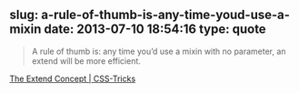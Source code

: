 slug: a-rule-of-thumb-is-any-time-youd-use-a-mixin
date: 2013-07-10 18:54:16
type: quote
---

> A rule of thumb is: any time you’d use a mixin with no parameter, an extend will be more efficient.

[The Extend Concept | CSS-Tricks](http://css-tricks.com/the-extend-concept/)
